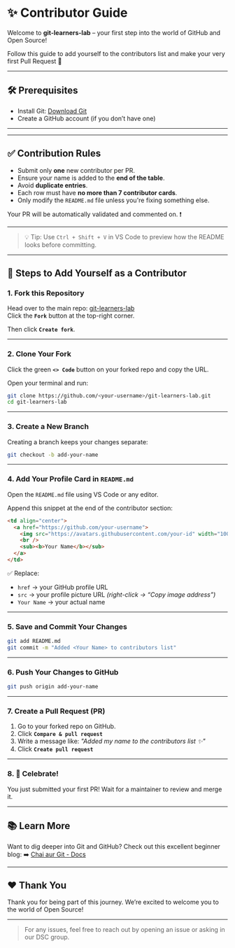 # ✨ Contributor Guide

Welcome to **git-learners-lab** – your first step into the world of GitHub and Open Source!

Follow this guide to add yourself to the contributors list and make your very first Pull Request 🚀

---

## 🛠️ Prerequisites

- Install Git: [Download Git](https://git-scm.com/downloads)
- Create a GitHub account (if you don’t have one)

---
---

## ✅ Contribution Rules

- Submit only **one** new contributor per PR.
- Ensure your name is added to the **end of the table**.
- Avoid **duplicate entries**.
- Each row must have **no more than 7 contributor cards**.
- Only modify the `README.md` file unless you're fixing something else.

Your PR will be automatically validated and commented on. ❗

---
> 💡 Tip: Use `Ctrl + Shift + V` in VS Code to preview how the README looks before committing.

---

## 📝 Steps to Add Yourself as a Contributor

### 1. Fork this Repository

Head over to the main repo: [git-learners-lab](https://github.com/gauravslnk/git-learners-lab)  
Click the **`Fork`** button at the top-right corner.

Then click **`Create fork`**.

---

### 2. Clone Your Fork

Click the green **`<> Code`** button on your forked repo and copy the URL.

Open your terminal and run:

```bash
git clone https://github.com/<your-username>/git-learners-lab.git
cd git-learners-lab
````

---

### 3. Create a New Branch

Creating a branch keeps your changes separate:

```bash
git checkout -b add-your-name
```

---

### 4. Add Your Profile Card in `README.md`

Open the `README.md` file using VS Code or any editor.

Append this snippet at the end of the contributor section:

```html
<td align="center">
  <a href="https://github.com/your-username">
    <img src="https://avatars.githubusercontent.com/your-id" width="100px;" alt="Your Name"/>
    <br />
    <sub><b>Your Name</b></sub>
  </a>
</td>
```

✅ Replace:

* `href` → your GitHub profile URL
* `src` → your profile picture URL *(right-click → “Copy image address”)*
* `Your Name` → your actual name

---

### 5. Save and Commit Your Changes

```bash
git add README.md
git commit -m "Added <Your Name> to contributors list"
```

---

### 6. Push Your Changes to GitHub

```bash
git push origin add-your-name
```

---

### 7. Create a Pull Request (PR)

1. Go to your forked repo on GitHub.
2. Click **`Compare & pull request`**
3. Write a message like:
   *"Added my name to the contributors list ✨"*
4. Click **`Create pull request`**

---

### 8. 🎉 Celebrate!

You just submitted your first PR!
Wait for a maintainer to review and merge it.

---

## 📚 Learn More

Want to dig deeper into Git and GitHub?
Check out this excellent beginner blog:
➡️ [Chai aur Git - Docs](https://docs.chaicode.com/youtube/chai-aur-git/introduction/)

---

## ❤️ Thank You

Thank you for being part of this journey. We’re excited to welcome you to the world of Open Source!

---

> For any issues, feel free to reach out by opening an issue or asking in our DSC group.

